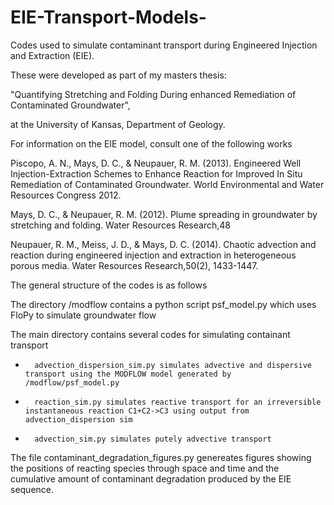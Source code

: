 # EIE-Transport-Models-
Codes used to simulate contaminant transport during Engineered Injection and Extraction (EIE).

These were developed as part of my masters thesis:

"Quantifying Stretching and Folding During enhanced Remediation of Contaminated Groundwater", 
          
at the University of Kansas, Department of Geology. 
            

For information on the EIE model, consult one of the following works

Piscopo, A. N., Mays, D. C., & Neupauer, R. M. (2013). Engineered Well Injection-Extraction Schemes to Enhance Reaction for Improved In Situ Remediation of Contaminated Groundwater. World Environmental and Water Resources Congress 2012. 

Mays, D. C., & Neupauer, R. M. (2012). Plume spreading in groundwater by stretching and folding. Water Resources Research,48

Neupauer, R. M., Meiss, J. D., & Mays, D. C. (2014). Chaotic advection and reaction during engineered injection and extraction in heterogeneous porous media. Water Resources Research,50(2), 1433-1447.


The general structure of the codes is as follows

The directory /modflow contains a python script psf_model.py which uses FloPy to simulate groundwater flow

The main directory contains several codes for simulating containant transport

  -       advection_dispersion_sim.py simulates advective and dispersive transport using the MODFLOW model generated by /modflow/psf_model.py
  
  -       reaction_sim.py simulates reactive transport for an irreversible instantaneous reaction C1+C2->C3 using output from       advection_dispersion sim
  
  -       advection_sim.py simulates putely advective transport 
  
The file contaminant_degradation_figures.py genereates figures showing the positions of reacting species through space and time and the cumulative amount of contaminant degradation produced by the EIE sequence. 


  
  
  
  
  
  
 
